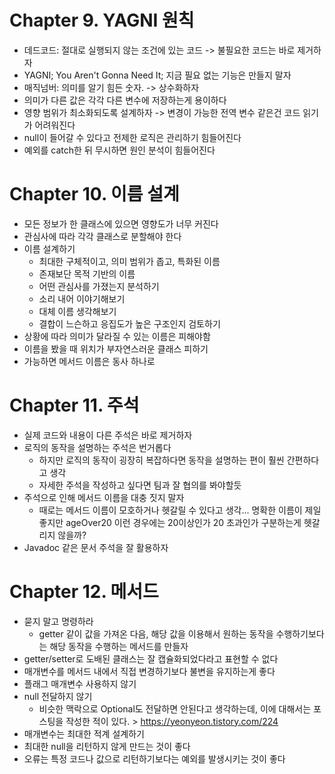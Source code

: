 # Chapter 9. YAGNI 원칙

- 데드코드: 절대로 실행되지 않는 조건에 있는 코드 -> 불필요한 코드는 바로 제거하자
- YAGNI; You Aren't Gonna Need It; 지금 필요 없는 기능은 만들지 말자
- 매직넘버: 의미를 알기 힘든 숫자. -> 상수화하자
- 의미가 다른 값은 각각 다른 변수에 저장하는게 용이하다
- 영향 범위가 최소화되도록 설계하자 -> 변경이 가능한 전역 변수 같은건 코드 읽기가 어려워진다
- null이 들어갈 수 있다고 전제한 로직은 관리하기 힘들어진다
- 예외를 catch한 뒤 무시하면 원인 분석이 힘들어진다

# Chapter 10. 이름 설계

- 모든 정보가 한 클래스에 있으면 영향도가 너무 커진다
- 관심사에 따라 각각 클래스로 분할해야 한다
- 이름 설계하기
  - 최대한 구체적이고, 의미 범위가 좁고, 특화된 이름
  - 존재보단 목적 기반의 이름
  - 어떤 관심사를 가졌는지 분석하기
  - 소리 내어 이야기해보기
  - 대체 이름 생각해보기
  - 결합이 느슨하고 응집도가 높은 구조인지 검토하기
- 상황에 따라 의미가 달라질 수 있는 이름은 피해야함
- 이름을 봤을 때 위치가 부자연스러운 클래스 피하기
- 가능하면 메서드 이름은 동사 하나로

# Chapter 11. 주석

- 실제 코드와 내용이 다른 주석은 바로 제거하자
- 로직의 동작을 설명하는 주석은 번거롭다
  - 하지만 로직의 동작이 굉장히 복잡하다면 동작을 설명하는 편이 훨씬 간편하다고 생각
  - 자세한 주석을 작성하고 싶다면 팀과 잘 협의를 봐야할듯
- 주석으로 인해 메서드 이름을 대충 짓지 말자
  - 때로는 메서드 이름이 모호하거나 헷갈릴 수 있다고 생각... 명확한 이름이 제일 좋지만 ageOver20 이런 경우에는 20이상인가 20 초과인가 구분하는게 헷갈리지 않을까?
- Javadoc 같은 문서 주석을 잘 활용하자

# Chapter 12. 메서드

- 묻지 말고 명령하라
  - getter 같이 값을 가져온 다음, 해당 값을 이용해서 원하는 동작을 수행하기보다는 해당 동작을 수행하는 메서드를 만들자
- getter/setter로 도배된 클래스는 잘 캡슐화되었다라고 표현할 수 없다
- 매개변수를 메서드 내에서 직접 변경하기보다 불변을 유지하는게 좋다
- 플래그 매개변수 사용하지 않기
- null 전달하지 않기
  - 비슷한 맥락으로 Optional도 전달하면 안된다고 생각하는데, 이에 대해서는 포스팅을 작성한 적이 있다. > https://yeonyeon.tistory.com/224
- 매개변수는 최대한 적계 설계하기
- 최대한 null을 리턴하지 않게 만드는 것이 좋다
- 오류는 특정 코드나 값으로 리턴하기보다는 예외를 발생시키는 것이 좋다
